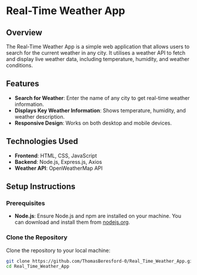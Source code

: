 # Real-Time Weather App

## Overview

The Real-Time Weather App is a simple web application that allows users to search for the current weather in any city. It utilises a weather API to fetch and display live weather data, including temperature, humidity, and weather conditions.

## Features

- **Search for Weather**: Enter the name of any city to get real-time weather information.
- **Displays Key Weather Information**: Shows temperature, humidity, and weather description.
- **Responsive Design**: Works on both desktop and mobile devices.

## Technologies Used

- **Frontend**: HTML, CSS, JavaScript
- **Backend**: Node.js, Express.js, Axios
- **Weather API**: OpenWeatherMap API

## Setup Instructions

### Prerequisites

- **Node.js**: Ensure Node.js and npm are installed on your machine. You can download and install them from [nodejs.org](https://nodejs.org/).

### Clone the Repository

Clone the repository to your local machine:

```bash
git clone https://github.com/ThomasBeresford-0/Real_Time_Weather_App.git
cd Real_Time_Weather_App
